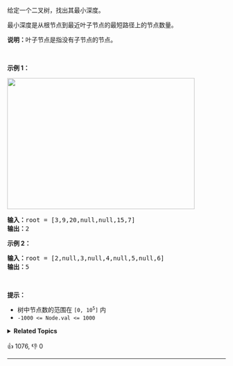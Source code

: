 <p>给定一个二叉树，找出其最小深度。</p>

<p>最小深度是从根节点到最近叶子节点的最短路径上的节点数量。</p>

<p><strong>说明：</strong>叶子节点是指没有子节点的节点。</p>

<p>&nbsp;</p>

<p><strong>示例 1：</strong></p> 
<img alt="" src="https://assets.leetcode.com/uploads/2020/10/12/ex_depth.jpg" style="width: 432px; height: 302px;" /> 
<pre>
<strong>输入：</strong>root = [3,9,20,null,null,15,7]
<strong>输出：</strong>2
</pre>

<p><strong>示例 2：</strong></p>

<pre>
<strong>输入：</strong>root = [2,null,3,null,4,null,5,null,6]
<strong>输出：</strong>5
</pre>

<p>&nbsp;</p>

<p><strong>提示：</strong></p>

<ul> 
 <li>树中节点数的范围在 <code>[0, 10<sup>5</sup>]</code> 内</li> 
 <li><code>-1000 &lt;= Node.val &lt;= 1000</code></li> 
</ul>

<details><summary><strong>Related Topics</strong></summary>树 | 深度优先搜索 | 广度优先搜索 | 二叉树</details><br>

<div>👍 1076, 👎 0<span style='float: right;'></span></div>

<div id="labuladong"><hr>

</div>

